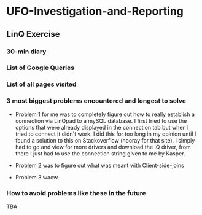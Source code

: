 # UFO-Investigation-and-Reporting
## LinQ Exercise

### 30-min diary

### List of Google Queries

### List of all pages visited

### 3 most biggest problems encountered and longest to solve
- Problem 1 for me was to completely figure out how to really establish a connection via LinQpad to a mySQL database. I first tried to use the options that were already displayed in the connection tab but when I tried to connect it didn't work. I did this for too long in my opinion until I found a solution to this on Stackoverflow (hooray for that site). I simply had to go and view for more drivers and download the IQ driver, from there I just had to use the connection string given to me by Kasper.

- Problem 2 was to figure out what was meant with Client-side-joins

- Problem 3 waow


### How to avoid problems like these in the future
TBA
